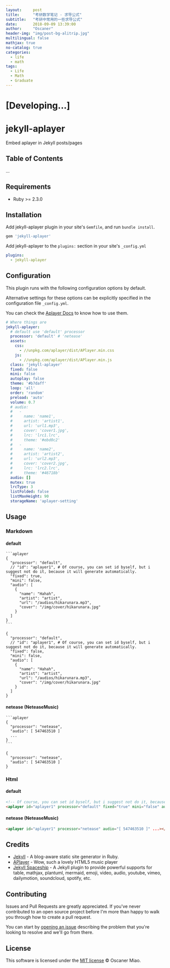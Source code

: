 ```yaml
---
layout:     post
title:      "考研数学笔记 - 求导公式"
subtitle:   "考研中常用的一些求导公式"
date:       2018-09-09 13:39:00
author:     "Oscaner"
header-img: "img/post-bg-alitrip.jpg"
multilingual: false
mathjax: true
no-catalog: true
categories:
  - life
  - math
tags:
  - Life
  - Math
  - Graduate
---
```

# [Developing...]

# jekyll-aplayer
Embed aplayer in Jekyll posts/pages

## Table of Contents

...

## Requirements

- Ruby >= 2.3.0

## Installation

Add jekyll-aplayer plugin in your site's `Gemfile`, and run `bundle install`.

```ruby
gem 'jekyll-aplayer'
```

Add jekyll-aplayer to the `plugins:` section in your site's `_config.yml`

```yml
plugins:
  - jekyll-aplayer
```

## Configuration

This plugin runs with the following configuration options by default.

Alternative settings for these options can be explicitly specified in the configuration file `_config.yml`.

You can check the [Aplayer Docs](https://aplayer.js.org/) to know how to use them.

```yml
# Where things are
jekyll-aplayer:
  # default use 'default' processor
  processor: 'default' # 'netease'
  assets:
    css:
      - //unpkg.com/aplayer/dist/APlayer.min.css
    js:
      - //unpkg.com/aplayer/dist/APlayer.min.js
  class: 'jekyll-aplayer'
  fixed: false
  mini: false
  autoplay: false
  theme: '#b7daff'
  loop: 'all'
  order: 'random'
  preload: 'auto'
  volume: 0.7
  # audio:
  #   -
  #     name: 'name1',
  #     artist: 'artist1',
  #     url: 'url1.mp3',
  #     cover: 'cover1.jpg',
  #     lrc: 'lrc1.lrc',
  #     theme: '#ebd0c2'
  #   -
  #     name: 'name2',
  #     artist: 'artist2',
  #     url: 'url2.mp3',
  #     cover: 'cover2.jpg',
  #     lrc: 'lrc2.lrc',
  #     theme: '#46718b'
  audio: []
  mutex: true
  lrcType: 3
  listFolded: false
  listMaxHeight: 90
  storageName: 'aplayer-setting'
```

## Usage

### Markdown

#### default

````
```aplayer
{
  "processor": "default",
  // "id": "aplayer1", # Of course, you can set id byself, but i suggest not do it, because it will generate automatically.
  "fixed": true,
  "mini": false,
  "audio": [
    {
      "name": "Hahah",
      "artist": "artist",
      "url": "/audios/hikarunara.mp3",
      "cover": "/img/cover/hikarunara.jpg"
    }
  ]
}
```
````

```aplayer
{
  "processor": "default",
  // "id": "aplayer1", # Of course, you can set id byself, but i suggest not do it, because it will generate automatically.
  "fixed": false,
  "mini": false,
  "audio": [
    {
      "name": "Hahah",
      "artist": "artist",
      "url": "/audios/hikarunara.mp3",
      "cover": "/img/cover/hikarunara.jpg"
    }
  ]
}
```

#### netease (NeteaseMusic)

````
```aplayer
{
  "processor": "netease",
  "audio": [ 547463510 ]
  ...
}
```
````

```aplayer
{
  "processor": "netease",
  "audio": [ 547463510 ]
}
```

### Html


#### default

````html
<!-- Of course, you can set id byself, but i suggest not do it, because it will generate automatically. -->
<aplayer id="aplayer1" processor="default" fixed="true" mini="false" audio="[{ 'name': 'Hahah', 'artist': 'artist', 'url': '/audios/hikarunara.mp3', 'cover': '/img/cover/hikarunara.jpg' }]"></aplayer>
````

#### netease (NeteaseMusic)

````html
<aplayer id="aplayer1" processor="netease" audio="[ 547463510 ]" ...></aplayer>
````

## Credits

- [Jekyll](https://github.com/jekyll/jekyll) - A blog-aware static site generator in Ruby.
- [APlayer](https://github.com/DIYgod/APlayer) - Wow, such a lovely HTML5 music player
- [Jekyll Spaceship](https://github.com/jeffreytse/jekyll-spaceship) - A Jekyll plugin to provide powerful supports for table, mathjax, plantuml, mermaid, emoji, video, audio, youtube, vimeo, dailymotion, soundcloud, spotify, etc.

## Contributing

Issues and Pull Requests are greatly appreciated. If you've never contributed to an open source project before I'm more than happy to walk you through how to create a pull request.

You can start by [opening an issue](https://github.com/Oscaner/jekyll-aplayer/issues/new) describing the problem that you're looking to resolve and we'll go from there.

## License

This software is licensed under the [MIT license](https://opensource.org/licenses/mit-license.php) © Oscaner Miao.
